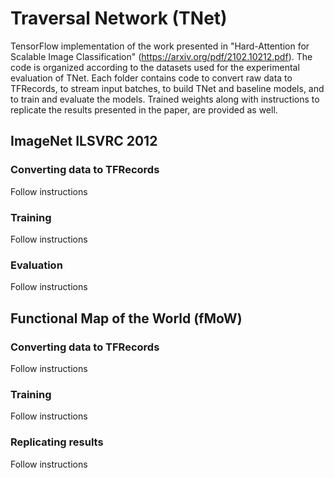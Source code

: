 # Traversal Network (TNet)

TensorFlow implementation of the work presented in "Hard-Attention for Scalable Image Classification" (https://arxiv.org/pdf/2102.10212.pdf). The code is organized according to the datasets used for the experimental evaluation of TNet. Each folder contains code to convert raw data to TFRecords, to stream input batches, to build TNet and baseline models, and to train and evaluate the models. Trained weights along with instructions to replicate the results presented in the paper, are provided as well.

## ImageNet ILSVRC 2012

### Converting data to TFRecords

Follow instructions

### Training

Follow instructions

### Evaluation

Follow instructions

## Functional Map of the World (fMoW)

### Converting data to TFRecords

Follow instructions

### Training

Follow instructions

### Replicating results

Follow instructions
